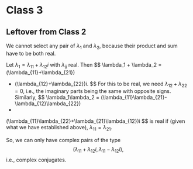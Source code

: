 # Class 3
## Leftover from Class 2
We cannot select any pair of $\lambda_1$ and $\lambda_2$, because their product and sum have to be both real.

Let $\lambda_1 =\lambda_{11}+\lambda_{12}i$ with $\lambda_{ij}$ real. Then
$$
\lambda_1 + \lambda_2 = (\lambda_{11}+\lambda_{21})
+ (\lambda_{12}+\lambda_{22})i.
$$
For this to be real, we need $\lambda_{12}+\lambda_{22}=0$, i.e., the imaginary parts being the same with opposite signs. Similarly,
$$
\lambda_1\lambda_2 = 
(\lambda_{11}\lambda_{21}-\lambda_{12}\lambda_{22})
+
(\lambda_{11}\lambda_{22}+\lambda_{21}\lambda_{12})i
$$
is real if (given what we have established above),
$\lambda_{11}=\lambda_{21}$.

So, we can only have complex pairs of the type
$$
(\lambda_{11}+\lambda_{12}i, \lambda_{11}-\lambda_{12}i),
$$
i.e., complex conjugates.